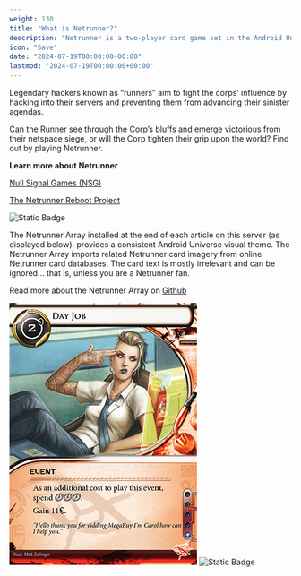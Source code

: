 ```yaml
---
weight: 130
title: "What is Netrunner?"
description: "Netrunner is a two-player card game set in the Android Universe, the game pits a megacorporation and its massive resources against the subversive talents of lone runners."
icon: "Save"
date: "2024-07-19T00:00:00+00:00"
lastmod: "2024-07-19T00:00:00+00:00"
---
```

Legendary hackers known as “runners” aim to fight the corps’ influence by hacking into their servers and preventing them from advancing their sinister agendas.

Can the Runner see through the Corp’s bluffs and emerge victorious from their netspace siege, or will the Corp tighten their grip upon the world? Find out by playing Netrunner.

**Learn more about Netrunner**

[Null Signal Games (NSG)](https://nullsignal.games)

[The Netrunner Reboot Project](http://about.reteki.fun)

![Static Badge](https://custom-icon-badges.demolab.com/badge/Netrunner_Array-Archives_Server-blue?style=flat&logo=cpu)

The Netrunner Array installed at the end of each article on this server (as displayed below), provides a consistent Android Universe visual theme. The Netrunner Array imports related Netrunner card imagery from online Netrunner card databases. The card text is mostly irrelevant and can be ignored... that is, unless you are a Netrunner fan.

Read more about the Netrunner Array on [Github](https://github.com/ArchivesServer/archivesserver.github.io/tree/main#netrunner-card-array)

[![card](./assets/cards/07036-AS.jpg)](https://nrdb.reteki.fun/en/card/07036)
![Static Badge](https://custom-icon-badges.demolab.com/badge/Netrunner_Array-Archives_Server-blue?style=flat&logo=cpu)
